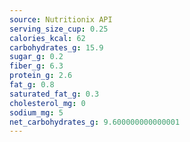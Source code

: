 ```yaml
---
source: Nutritionix API
serving_size_cup: 0.25
calories_kcal: 62
carbohydrates_g: 15.9
sugar_g: 0.2
fiber_g: 6.3
protein_g: 2.6
fat_g: 0.8
saturated_fat_g: 0.3
cholesterol_mg: 0
sodium_mg: 5
net_carbohydrates_g: 9.600000000000001
---
```


